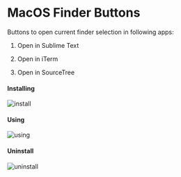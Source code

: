 # MacOS Finder Buttons

Buttons to open current finder selection in following apps:

1. Open in Sublime Text

2. Open in iTerm

3. Open in SourceTree


#### Installing 
![install](https://user-images.githubusercontent.com/735240/36919049-f5c33b0e-1e81-11e8-9c70-424d2e9ff753.gif)

#### Using
![using](https://user-images.githubusercontent.com/735240/36919050-f73cb0d2-1e81-11e8-80d0-6fc27ddfa38e.gif)


#### Uninstall
![uninstall](https://user-images.githubusercontent.com/735240/36919048-f3b2a232-1e81-11e8-99a7-09641a96e6ad.gif)
